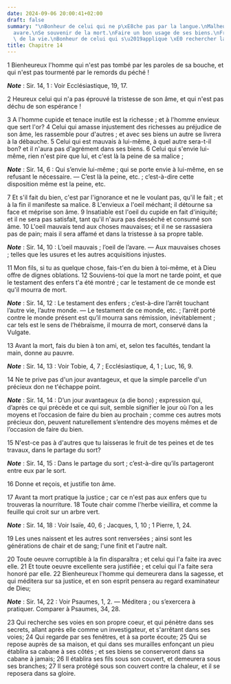 ```yaml
---
date: 2024-09-06 20:00:41+02:00
draft: false
summary: "\nBonheur de celui qui ne p\xE8che pas par la langue.\nMalheur de l\u2019\
  avare.\nSe souvenir de la mort.\nFaire un bon usage de ses biens.\nFragilit\xE9\
  \ de la vie.\nBonheur de celui qui s\u2019applique \xE0 rechercher la sagesse.\n"
title: Chapitre 14
---
```





1 Bienheureux l'homme qui n'est pas tombé par les paroles de sa bouche, et qui n'est pas tourmenté par le remords du péché !

***Note*** :  Sir. 14, 1 : Voir Ecclésiastique, 19, 17.

2 Heureux celui qui n'a pas éprouvé la tristesse de son âme, et qui n'est pas déchu de son espérance !


3 A l'homme cupide et tenace inutile est la richesse ; et à l'homme envieux que sert l'or? 4 Celui qui amasse injustement des richesses au préjudice de son âme, les rassemble pour d'autres ; et avec ses biens un autre se livrera à la débauche. 5 Celui qui est mauvais à lui-même, à quel autre sera-t-il bon? et il n'aura pas d'agrément dans ses biens. 6 Celui qui s'envie lui-même, rien n'est pire que lui, et c'est là la peine de sa malice ;

***Note*** :  Sir. 14, 6 : Qui s’envie lui-même ; qui se porte envie à lui-même, en se refusant le nécessaire. ― C’est là la peine, etc. ; c’est-à-dire cette disposition même est la peine, etc.

7 Et s'il fait du bien, c'est par l'ignorance et ne le voulant pas, qu'il le fait ; et à la fin il manifeste sa malice. 8 L'envieux a l'oeil méchant; il détourne sa face et méprise son âme. 9 Insatiable est l'oeil du cupide en fait d'iniquité; et il ne sera pas satisfait, tant qu'il n'aura pas desséché et consumé son âme. 10 L'oeil mauvais tend aux choses mauvaises; et il ne se rassasiera pas de pain; mais il sera affamé et dans la tristesse à sa propre table.

***Note*** :  Sir. 14, 10 : L’oeil mauvais ; l’oeil de l’avare. ― Aux mauvaises choses ; telles que les usures et les autres acquisitions injustes.


11 Mon fils, si tu as quelque chose, fais-t'en du bien à toi-même, et à Dieu offre de dignes oblations. 12 Souviens-toi que la mort ne tarde point, et que le testament des enfers t'a été montré ; car le testament de ce monde est qu'il mourra de mort.

***Note*** :  Sir. 14, 12 : Le testament des enfers ; c’est-à-dire l’arrêt touchant l’autre vie, l’autre monde. ― Le testament de ce monde, etc. ; l’arrêt porté contre le monde présent est qu’il mourra sans rémission, inévitablement ; car tels est le sens de l’hébraïsme, il mourra de mort, conservé dans la Vulgate.

13 Avant la mort, fais du bien à ton ami, et, selon tes facultés, tendant la main, donne au pauvre.

***Note*** :  Sir. 14, 13 : Voir Tobie, 4, 7 ; Ecclésiastique, 4, 1 ; Luc, 16, 9.

14 Ne te prive pas d'un jour avantageux, et que la simple parcelle d'un précieux don ne t'échappe point.

***Note*** :  Sir. 14, 14 : D’un jour avantageux (a die bono) ; expression qui, d’après ce qui précède et ce qui suit, semble signifier le jour où l’on a les moyens et l’occasion de faire du bien au prochain ; comme ces autres mots précieux don, peuvent naturellement s’entendre des moyens mêmes et de l’occasion de faire du bien.

15 N'est-ce pas à d'autres que tu laisseras le fruit de tes peines et de tes travaux, dans le partage du sort?

***Note*** :  Sir. 14, 15 : Dans le partage du sort ; c’est-à-dire qu’ils partageront entre eux par le sort.

16 Donne et reçois, et justifie ton âme.


17 Avant ta mort pratique la justice ; car ce n'est pas aux enfers que tu trouveras la nourriture. 18 Toute chair comme l'herbe vieillira, et comme la feuille qui croit sur un arbre vert.

***Note*** :  Sir. 14, 18 : Voir Isaïe, 40, 6 ; Jacques, 1, 10 ; 1 Pierre, 1, 24.

19 Les unes naissent et les autres sont renversées ; ainsi sont les générations de chair et de sang; l'une finit et l'autre naît.


20 Toute oeuvre corruptible à la fin disparaîtra ; et celui qui l'a faite ira avec elle. 21 Et toute oeuvre excellente sera justifiée ; et celui qui l'a faite sera honoré par elle. 22 Bienheureux l'homme qui demeurera dans la sagesse, et qui méditera sur sa justice, et en son esprit pensera au regard examinateur de Dieu;

***Note*** :  Sir. 14, 22 : Voir Psaumes, 1, 2. ― Méditera ; ou s’exercera à pratiquer. Comparer à Psaumes, 34, 28.

23 Qui recherche ses voies en son propre coeur, et qui pénètre dans ses secrets, allant après elle comme un investigateur, et s'arrêtant dans ses voies; 24 Qui regarde par ses fenêtres, et à sa porte écoute; 25 Qui se repose auprès de sa maison, et qui dans ses murailles enfonçant un pieu établira sa cabane à ses côtés ; et ses biens se conserveront dans sa cabane à jamais; 26 Il établira ses fils sous son couvert, et demeurera sous ses branches; 27 Il sera protégé sous son couvert contre la chaleur, et il se reposera dans sa gloire.

